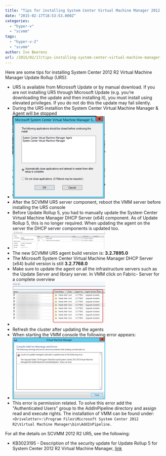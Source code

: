 ```yaml
---
title: "Tips for installing System Center Virtual Machine Manager 2012 R2 Update Rollup (UR5)"
date: "2015-02-17T18:53:53.000Z"
categories: 
  - "hyper-v"
  - "scvmm"
tags: 
  - "hyper-v-2"
  - "scvmm"
author: Ivo Beerens
url: /2015/02/17/tips-installing-system-center-virtual-machine-manager-2012-r2-update-rollup-ur5/
---
```


Here are some tips for installing System Center 2012 R2 Virtual Machine Manager Update Rollup (UR5):
- UR5 is available from Microsoft Update or by manual download. If you are not installing UR5 through Microsoft Update (e.g. you’re downloading the update and then installing it), you must install using elevated privileges. If you do not do this the update may fail silently.
- During the UR5 installion the System Center Virtual Machine Manager & Agent will be stopped
- [![3](images/3-300x267.png)](images/3.png)
- After the SCVMM UR5 server component, reboot the VMM server before installing the UR5 console
- Before Update Rollup 5, you had to manually update the System Center Virtual Machine Manager DHCP Server (x64) component. As of Update Rollup 5, this is no longer required. When updating the agent on the server the DHCP server components is updated too.
- [![Agents DHCP](images/Agents-DHCP-300x60.png)](images/Agents-DHCP.png)
- The new SCVMM UR5 agent build version is: **3.2.7895.0**
- The Microsoft System Center Virtual Machine Manager DHCP Server (x64) build version is still **3.2.7768.0**
- Make sure to update the agent on all the infrastructure servers such as the Update Server and library server. In VMM click on Fabric- Server for a complete overview
- [![Updateagent](images/Updateagent-300x142.png)](images/Updateagent.png)
- Refresh the cluster after updating the agents
- When starting the VMM console the following error appears:
- [![pipeline error](images/pipeline-error-300x201.png)](images/pipeline-error.png)
- This error is permission related. To solve this error add the "Authenticated Users" group to the AddInPipeline directory and assign read and execute rights. The installation of VMM can be found under: `<Driveletter>:\Program Files\Microsoft System Center 2012 R2\Virtual Machine Manager\bin\AddInPipeline.`

For all the details on SCVMM 2012 R2 UR5, see the following:

- KB3023195 - Description of the security update for Update Rollup 5 for System Center 2012 R2 Virtual Machine Manager, [link](http://support.microsoft.com/kb/3023195)